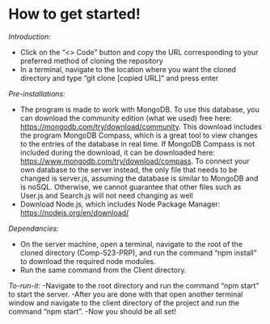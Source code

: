 # How to get started!

_Introduction:_
- Click on the “<> Code” button and copy the URL corresponding to your preferred method of cloning the repository
- In a terminal, navigate to the location where you want the cloned directory and type “git clone [copied URL]” and press enter

_Pre-installations:_
- The program is made to work with MongoDB. To use this database, you can download the community edition (what we used) free here: https://mongodb.com/try/download/community. This download includes the program MongoDB Compass, which is a great tool to view changes to the entries of the database in real time. If MongoDB Compass is not included during the download, it can be downloaded here: https://www.mongodb.com/try/download/compass. To connect your own database to the server instead, the only file that needs to be changed is server.js, assuming the database is similar to MongoDB and is noSQL. Otherwise, we cannot guarantee that other files such as User.js and Search.js will not need changing as well
- Download Node.js, which includes Node Package Manager: https://nodejs.org/en/download/

_Dependancies:_
- On the server machine, open a terminal, navigate to the root of the cloned directory (Comp-523-PRP), and run the command “npm install” to download the required node modules.
- Run the same command from the Client directory.

_To-run-it:_
-Navigate to the root directory and run the command “npm start” to start the server.
-After you are done with that open another terminal window and navigate to the client directory of the project and run the command “npm start”.
-Now you should be all set!
